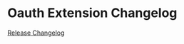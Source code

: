 # Oauth Extension Changelog

[Release Changelog](https://github.com/spryker/oauth-extension/releases)
